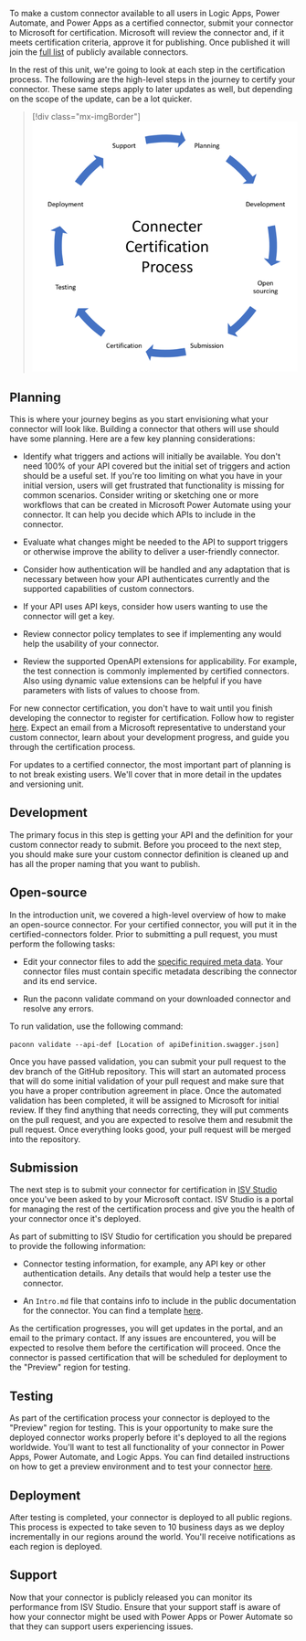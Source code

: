 To make a custom connector available to all users in Logic Apps, Power Automate, and Power Apps as a certified connector, submit your connector to Microsoft for certification. Microsoft will review the connector and, if it meets certification criteria, approve it for publishing. Once published it will join the [full list](https://docs.microsoft.com/connectors/connector-reference/?azure-portal=true) of publicly available connectors.

In the rest of this unit, we're going to look at each step in the certification process. The following are the high-level steps in the journey to certify your connector. These same steps apply to later updates as well, but depending on the scope of the update, can be a lot quicker.

> [!div class="mx-imgBorder"]
> [![Certification process diagram with planning, development, open sourcing, submission, certification, testing, deployment, and support steps.](../media/certification-process.png)](../media/certification-process.png#lightbox)

## Planning

This is where your journey begins as you start envisioning what your connector will look like. Building a connector that others will use should have some planning. Here are a few key planning considerations:

- Identify what triggers and actions will initially be available. You don't need 100% of your API covered but the initial set of triggers and action should be a useful set. If you're too limiting on what you have in your initial version, users will get frustrated that functionality is missing for common scenarios. Consider writing or sketching one or more workflows that can be created in Microsoft Power Automate using your connector. It can help you decide which APIs to include in the connector.

- Evaluate what changes might be needed to the API to support triggers or otherwise improve the ability to deliver a user-friendly connector.

- Consider how authentication will be handled and any adaptation that is necessary between how your API authenticates currently and the supported capabilities of custom connectors.

- If your API uses API keys, consider how users wanting to use the connector will get a key.

- Review connector policy templates to see if implementing any would help the usability of your connector.

- Review the supported OpenAPI extensions for applicability. For example, the test connection is commonly implemented by certified connectors. Also using dynamic value extensions can be helpful if you have parameters with lists of values to choose from.

For new connector certification, you don't have to wait until you finish developing the connector to register for certification. Follow how to register [here](https://docs.microsoft.com/connectors/custom-connectors/submit-certification#certification-process/?azure-portal=true). Expect an email from a Microsoft representative to understand your custom connector, learn about your development progress, and guide you through the certification process.

For updates to a certified connector, the most important part of planning is to not break existing users. We'll cover that in more detail in the updates and versioning unit.

## Development

The primary focus in this step is getting your API and the definition for your custom connector ready to submit. Before you proceed to the next step, you should make sure your custom connector definition is cleaned up and has all the proper naming that you want to publish.

## Open-source

In the introduction unit, we covered a high-level overview of how to make an open-source connector. For your certified connector, you will put it in the certified-connectors folder. Prior to submitting a pull request, you must perform the following tasks:

- Edit your connector files to add the [specific required meta data](https://docs.microsoft.com/connectors/custom-connectors/certification-submission#publisher-and-stack-owner/?azure-portal=true). Your connector files must contain specific metadata describing the connector and its end service.

- Run the paconn validate command on your downloaded connector and resolve any errors.

To run validation, use the following command:

`paconn validate --api-def [Location of apiDefinition.swagger.json]`

Once you have passed validation, you can submit your pull request to the dev branch of the GitHub repository. This will start an automated process that will do some initial validation of your pull request and make sure that you have a proper contribution agreement in place. Once the automated validation has been completed, it will be assigned to Microsoft for initial review. If they find anything that needs correcting, they will put comments on the pull request, and you are expected to resolve them and resubmit the pull request. Once everything looks good, your pull request will be merged into the repository.

## Submission

The next step is to submit your connector for certification in [ISV Studio](https://isvstudio.powerapps.com/ep/connector/?azure-portal=true) once you've been asked to by your Microsoft contact. ISV Studio is a portal for managing the rest of the certification process and give you the health of your connector once it's deployed.

As part of submitting to ISV Studio for certification you should be prepared to provide the following information:

- Connector testing information, for example, any API key or other authentication details. Any details that would help a tester use the connector.

- An `Intro.md` file that contains info to include in the public documentation for the connector. You can find a template [here](https://docs.microsoft.com/connectors/custom-connectors/certification-submission#submitting-to-isv-studio/?azure-portal=true).

As the certification progresses, you will get updates in the portal, and an email to the primary contact. If any issues are encountered, you will be expected to resolve them before the certification will proceed. Once the connector is passed certification that will be scheduled for deployment to the "Preview" region for testing.

## Testing

As part of the certification process your connector is deployed to the "Preview" region for testing. This is your opportunity to make sure the deployed connector works properly before it's deployed to all the regions worldwide. You'll want to test all functionality of your connector in Power Apps, Power Automate, and Logic Apps. You can find detailed instructions on how to get a preview environment and to test your connector [here](https://docs.microsoft.com/connectors/custom-connectors/certification-testing/?azure-portal=true).

## Deployment

After testing is completed, your connector is deployed to all public regions. This process is expected to take seven to 10 business days as we deploy incrementally in our regions around the world. You'll receive notifications as each region is deployed.

## Support

Now that your connector is publicly released you can monitor its performance from ISV Studio. Ensure that your support staff is aware of how your connector might be used with Power Apps or Power Automate so that they can support users experiencing issues.
